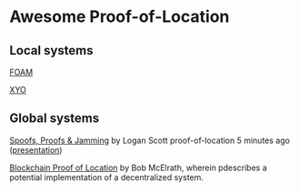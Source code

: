 # Awesome Proof-of-Location

## Local systems
[FOAM](https://www.foam.space/)

[XYO](https://xyo.network/network/)

## Global systems
[Spoofs, Proofs & Jamming](https://insidegnss.com/spoofs-proofs-jamming/) by Logan Scott
proof-of-location 5 minutes ago ([presentation](https://vimeo.com/85571093#t=16m01s))

[Blockchain Proof of Location](https://medium.com/@BobMcElrath/blockchain-proof-of-location-7af5eb8073c1) by Bob McElrath, wherein pdescribes a potential implementation of a decentralized system.

